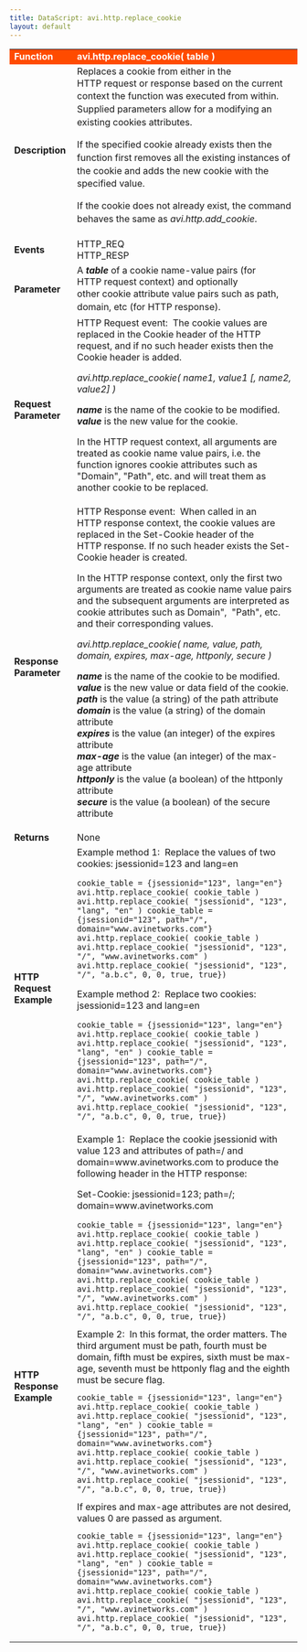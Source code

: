 ```yaml
---
title: DataScript: avi.http.replace_cookie
layout: default
---
```

<table class="table table-hover"> 
 <tbody> 
  <tr bgcolor="ff4b00"> 
   <td width="100"> <font size="3" color="white"><strong>Function</strong></font> </td> 
   <td width="600"><font color="white"><b>avi.http.replace_cookie( table )</b></font></td> 
  </tr> 
  <tr> 
   <td width="100"> <font size="3"><strong>Description</strong></font> </td> 
   <td width="600"><span style="font-weight: 400;">Replaces a&nbsp;cookie from either in the HTTP&nbsp;request or response based on the&nbsp;<span style="font-family: inherit; font-size: inherit; line-height: 1.42857;">current context the function&nbsp;was executed from within. Supplied parameters allow for a modifying an existing cookies attributes.<p></p> <p><span style="font-weight: 400;">If the specified cookie already exists <span style="font-family: inherit; font-size: inherit; line-height: 1.42857;">then the function&nbsp;first removes all the existing instances of the cookie and adds&nbsp;<span style="font-weight: 400;">the new cookie with the specified value.</span></span></span></p> <p>If the cookie does not already exist, the command behaves the same as <em>avi.http.add_cookie</em>.</p></span></span></td> 
  </tr> 
  <tr> 
   <td width="100"> <font size="3"><strong>Events</strong></font> </td> 
   <td width="600">HTTP_REQ<br> HTTP_RESP</td> 
  </tr> 
  <tr> 
   <td width="100"> <font size="3"><strong>Parameter</strong></font> </td> 
   <td width="600"><span style="font-weight: 400;">A&nbsp;<em><strong>table</strong></em> of a cookie name-value pairs (for HTTP&nbsp;request context) and optionally other&nbsp;<span style="font-family: inherit; font-size: inherit; line-height: 1.42857;">cookie attribute value pairs such as path, domain, etc (for HTTP&nbsp;response).</span></span></td> 
  </tr> 
  <tr> 
   <td width="100"> <font size="3"><strong>Request Parameter</strong></font> </td> 
   <td width="600">HTTP Request event: &nbsp;The cookie values are replaced&nbsp;in the&nbsp;Cookie header of the HTTP request, and if no such header exists then the Cookie header is added.<p></p> <p><em>avi.http.replace_cookie( name1, value1 [, name2, value2] )</em></p> <p><strong><em>name</em></strong> is the name of the cookie to be modified.<br> <strong><em>value</em></strong> is the new value for the cookie.</p> <p>In the HTTP request context, all arguments are treated as cookie name value pairs, i.e. the function&nbsp;ignores cookie attributes such as "Domain", "Path", etc. and will treat them as another cookie to be replaced.</p></td> 
  </tr> 
  <tr> 
   <td width="100"> <font size="3"><strong>Response Parameter</strong></font> </td> 
   <td width="600">HTTP Response event: &nbsp;When called in an HTTP&nbsp;response context, the cookie&nbsp;values are replaced&nbsp;in the&nbsp;Set-Cookie header of the HTTP&nbsp;response. If no such header exists the Set-Cookie header is created.<p></p> <p>In the HTTP&nbsp;response context, only the first two arguments are treated as cookie name value&nbsp;pairs and the subsequent arguments are interpreted as cookie attributes such as Domain", &nbsp;"Path", etc. and their corresponding values.</p> <p><em>avi.http.replace_cookie( name, value, path, domain, expires, max-age, httponly, secure )</em></p> <p><em><strong>name</strong></em> is the name of the cookie to be modified.<br> <strong><em>value</em></strong> is the new value or data field of the cookie.<br> <strong><em>path</em></strong> is the value (a string) of the path attribute<br> <strong><em>domain</em></strong> is the value (a string) of the domain attribute<br> <strong><em>expires</em></strong> is the value (an integer) of the expires attribute<br> <strong><em>max-age</em></strong> is the value (an integer) of the max-age attribute<br> <strong><em>httponly</em></strong> is the value (a boolean) of the httponly attribute<br> <strong><em>secure</em></strong> is the value (a boolean) of the secure attribute</p></td> 
  </tr> 
  <tr> 
   <td width="100"> <font size="3"><strong>Returns</strong></font> </td> 
   <td width="600">None</td> 
  </tr> 
  <tr> 
   <td width="100"> <font size="3"><strong>HTTP Request Example</strong></font> </td> 
   <td width="600">Example method 1: &nbsp;Replace the values of two cookies: jsessionid=123 and lang=en<p></p> 
    <!-- Crayon Syntax Highlighter v2.7.1 --> <pre><code class="language-lua">cookie_table = {jsessionid="123", lang="en"}
avi.http.replace_cookie( cookie_table ) avi.http.replace_cookie( "jsessionid", "123", "lang", "en" ) cookie_table = {jsessionid="123", path="/", domain="www.avinetworks.com"}
avi.http.replace_cookie( cookie_table ) avi.http.replace_cookie( "jsessionid", "123", "/", "www.avinetworks.com" ) avi.http.replace_cookie( "jsessionid", "123", "/", "a.b.c", 0, 0, true, true})</code></pre> 
    <!-- [Format Time: 0.0018 seconds] --> <p> Example method 2: &nbsp;Replace two cookies: jsessionid=123 and lang=en</p> 
    <!-- Crayon Syntax Highlighter v2.7.1 --> <pre><code class="language-lua">cookie_table = {jsessionid="123", lang="en"}
avi.http.replace_cookie( cookie_table ) avi.http.replace_cookie( "jsessionid", "123", "lang", "en" ) cookie_table = {jsessionid="123", path="/", domain="www.avinetworks.com"}
avi.http.replace_cookie( cookie_table ) avi.http.replace_cookie( "jsessionid", "123", "/", "www.avinetworks.com" ) avi.http.replace_cookie( "jsessionid", "123", "/", "a.b.c", 0, 0, true, true})</code></pre> 
    <!-- [Format Time: 0.0017 seconds] --> <p> </p></td> 
  </tr> 
  <tr> 
   <td width="100"> <font size="3"><strong>HTTP Response Example</strong></font> </td> 
   <td width="600">Example 1: &nbsp;Replace the cookie jsessionid with value 123 and attributes of path=/ and domain=www.avinetworks.com to produce the following header in the HTTP&nbsp;response:<p></p> <p>Set-Cookie: jsessionid=123; path=/; domain=www.avinetworks.com<br> 
     <!-- Crayon Syntax Highlighter v2.7.1 --> </p><pre><code class="language-lua">cookie_table = {jsessionid="123", lang="en"}
avi.http.replace_cookie( cookie_table ) avi.http.replace_cookie( "jsessionid", "123", "lang", "en" ) cookie_table = {jsessionid="123", path="/", domain="www.avinetworks.com"}
avi.http.replace_cookie( cookie_table ) avi.http.replace_cookie( "jsessionid", "123", "/", "www.avinetworks.com" ) avi.http.replace_cookie( "jsessionid", "123", "/", "a.b.c", 0, 0, true, true})</code></pre> 
    <!-- [Format Time: 0.0019 seconds] --> <span style="font-weight: 400;">Example 2: &nbsp;In this format, the order matters. The third argument must be path, fourth must be domain, fifth must be expires,&nbsp;sixth must be max-age, seventh must be httponly flag and the eighth must be secure flag.<br> 
     <!-- Crayon Syntax Highlighter v2.7.1 --> <pre><code class="language-lua">cookie_table = {jsessionid="123", lang="en"}
avi.http.replace_cookie( cookie_table ) avi.http.replace_cookie( "jsessionid", "123", "lang", "en" ) cookie_table = {jsessionid="123", path="/", domain="www.avinetworks.com"}
avi.http.replace_cookie( cookie_table ) avi.http.replace_cookie( "jsessionid", "123", "/", "www.avinetworks.com" ) avi.http.replace_cookie( "jsessionid", "123", "/", "a.b.c", 0, 0, true, true})</code></pre> 
     <!-- [Format Time: 0.0012 seconds] --> <span style="font-weight: 400;">If expires and max-age attributes are not desired, values&nbsp;0 are passed as argument.<br> 
      <!-- Crayon Syntax Highlighter v2.7.1 --> <pre><code class="language-lua">cookie_table = {jsessionid="123", lang="en"}
avi.http.replace_cookie( cookie_table ) avi.http.replace_cookie( "jsessionid", "123", "lang", "en" ) cookie_table = {jsessionid="123", path="/", domain="www.avinetworks.com"}
avi.http.replace_cookie( cookie_table ) avi.http.replace_cookie( "jsessionid", "123", "/", "www.avinetworks.com" ) avi.http.replace_cookie( "jsessionid", "123", "/", "a.b.c", 0, 0, true, true})</code></pre> 
      <!-- [Format Time: 0.0024 seconds] --> </span></span></td> 
  </tr> 
 </tbody> 
</table>
